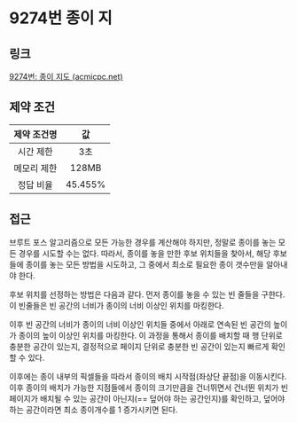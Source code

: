 # 9274번 종이 지

## 링크

[9274번: 종이 지도 (acmicpc.net)](https://www.acmicpc.net/problem/9274)

## 제약 조건

| 제약 조건명 |   값    |
| :---------: | :-----: |
|  시간 제한  |   3초   |
| 메모리 제한 |  128MB  |
|  정답 비율  | 45.455% |

## 접근

브루트 포스 알고리즘으로 모든 가능한 경우를 계산해야 하지만, 정말로 종이를 놓는 모든 경우를 시도할 수는 없다. 따라서, 종이를 놓을 만한 후보 위치들을 찾아서, 해당 후보들에 종이를 놓는 모든 방법을 시도하고, 그 중에서 최소로 필요한 종이 갯수만을 알아내야 한다.

후보 위치를 선정하는 방법은 다음과 같다. 먼저 종이를 놓을 수 있는 빈 줄들을 구한다. 이 빈줄들은 빈 공간의 너비가 종이의 너비 이상인 위치를 마킹한다.

이후 빈 공간의 너비가 종이의 너비 이상인 위치들 중에서 아래로 연속된 빈  공간의 높이가 종이의 높이 이상인 위치를 마킹한다. 이 과정을 통해서 종이를 배치할 때 행 단위로 충분한 공간이 있는지, 결정적으로 페이지 단위로 충분한 빈 공간이 있는지 빠르게 확인할 수 있다.

이후에는 종이 내부의 픽셀들을 따라서 종이의 배치 시작점(좌상단 끝점)을 이동시킨다. 이후 종이의 배치가 가능한 지점들에서 종이의 크기만큼을 건너뛰면서 건너뛴 위치가 빈 페이지가 배치될 수 있는 공간이 아닌지(== 덮어야 하는 공간인지)를 확인하고, 덮어야하는 공간이라면 최소 종이개수를 1 증가시키면 된다.

